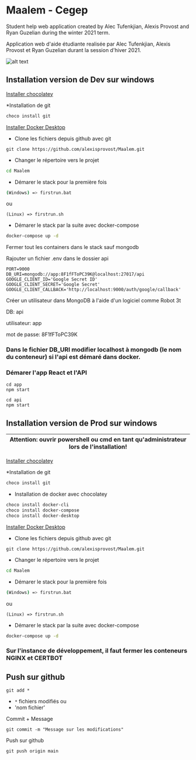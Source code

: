 # Maalem - Cegep

Student help web application created by Alec Tufenkjian, Alexis Provost and Ryan Guzelian during the winter 2021 term.

Application web d'aide étudiante realisée par Alec Tufenkjian, Alexis Provost et Ryan Guzelian durant la session d'hiver 2021.

![alt text](https://img.sshort.net/i/fcUq.jpg "Maalem")

## Installation version de Dev sur windows

[Installer chocolatey](https://chocolatey.org/install)

*Installation de git
```bash
choco install git
```

[Installer Docker Desktop](https://www.docker.com/products/docker-desktop)

* Clone les fichiers depuis github avec git
```
git clone https://github.com/alexisprovost/Maalem.git
```
* Changer le répertoire vers le projet
```bash
cd Maalem
```
* Démarer le stack pour la première fois
```bash
(Windows) => firstrun.bat
```
ou
```
(Linux) => firstrun.sh
```
* Démarer le stack par la suite avec docker-compose
```bash
docker-compose up -d
```

Fermer tout les containers dans le stack sauf mongodb

Rajouter un fichier .env dans le dossier api
```
PORT=9000
DB_URI=mongodb://app:8F1fFToPC39K@localhost:27017/api
GOOGLE_CLIENT_ID='Google Secret ID'
GOOGLE_CLIENT_SECRET='Google Secret'
GOOGLE_CLIENT_CALLBACK='http://localhost:9000/auth/google/callback'
```

Créer un utilisateur dans MongoDB à l'aide d'un logiciel comme Robot 3t

DB: api

utilisateur: app

mot de passe: 8F1fFToPC39K

### Dans le fichier DB_URI modifier localhost à mongodb (le nom du conteneur) si l'api est démaré dans docker.

### Démarer l'app React et l'API

```
cd app
npm start
```

```
cd api
npm start
```

## Installation version de Prod sur windows

| Attention: ouvrir powershell ou cmd en tant qu'administrateur lors de l'installation! |
| --- |

[Installer chocolatey](https://chocolatey.org/install)

*Installation de git
```bash
choco install git
```

* Installation de docker avec chocolatey
```bash
choco install docker-cli
choco install docker-compose
choco install docker-desktop
```

[Installer Docker Desktop](https://www.docker.com/products/docker-desktop)

* Clone les fichiers depuis github avec git
```
git clone https://github.com/alexisprovost/Maalem.git
```
* Changer le répertoire vers le projet
```bash
cd Maalem
```
* Démarer le stack pour la première fois
```bash
(Windows) => firstrun.bat
```
ou
```
(Linux) => firstrun.sh
```
* Démarer le stack par la suite avec docker-compose
```bash
docker-compose up -d
```
### Sur l'instance de développement, il faut fermer les conteneurs NGINX et CERTBOT

## Push sur github
```
git add *
```
* `*` fichiers modifiés
ou
* 'nom fichier'

Commit + Message
```
git commit -m "Message sur les modifications"
```

Push sur github
```
git push origin main
```
